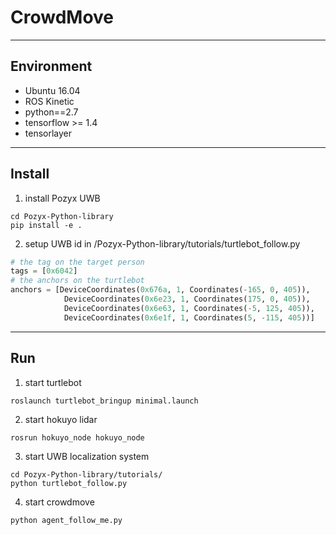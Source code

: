 # CrowdMove

---

## Environment
* Ubuntu 16.04
* ROS Kinetic
* python==2.7
* tensorflow >= 1.4
* tensorlayer

---

## Install
1. install Pozyx UWB
``` shell
cd Pozyx-Python-library
pip install -e .
```

2. setup UWB id in /Pozyx-Python-library/tutorials/turtlebot_follow.py
``` python
# the tag on the target person
tags = [0x6042]
# the anchors on the turtlebot
anchors = [DeviceCoordinates(0x676a, 1, Coordinates(-165, 0, 405)),
            DeviceCoordinates(0x6e23, 1, Coordinates(175, 0, 405)),
            DeviceCoordinates(0x6e63, 1, Coordinates(-5, 125, 405)),
            DeviceCoordinates(0x6e1f, 1, Coordinates(5, -115, 405))]
```

---

## Run

1. start turtlebot
``` shell
roslaunch turtlebot_bringup minimal.launch
```

2. start hokuyo lidar
``` shell
rosrun hokuyo_node hokuyo_node
```

3. start UWB localization system
``` shell
cd Pozyx-Python-library/tutorials/
python turtlebot_follow.py
```

4. start crowdmove
``` shell
python agent_follow_me.py
```
